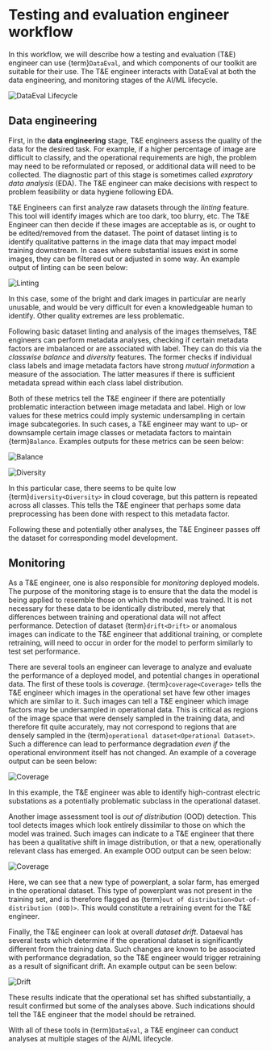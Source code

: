 # Testing and evaluation engineer workflow

In this workflow, we will describe how a testing and evaluation (T&E) engineer can use {term}`DataEval`, and which components of our toolkit are suitable for their use. The T&E engineer interacts with DataEval at both the data engineering, and monitoring stages of the AI/ML lifecycle. 

![DataEval Lifecycle](./figures/DataEval.png)

## Data engineering


First, in the **data engineering** stage, T&E engineers assess the quality of the data for the desired task. For example, if a higher percentage of image are difficult to classify, and the operational requirements are high, the problem may need to be reformulated or reposed, or additional data will need to be collected. The diagnostic part of this stage is sometimes called *expratory data analysis* (EDA). The T&E engineer can make decisions with respect to problem feasibility or data hygiene following EDA.

T&E Engineers can first analyze raw datasets through the *linting* feature. <!---TODO: Link the relevant tutorials/how-tos.--> This tool will identify images which are too dark, too blurry, etc. The T&E Engineer can then decide if these images are acceptable as is, or ought to be edited/removed from the dataset. The point of dataset linting is to identify qualitative patterns in the image data that may impact model training downstream. In cases where substantial issues exist in some images, they can be filtered out or adjusted in some way. An example output of linting can be seen below:

![Linting](./figures/linting.png)

In this case, some of the bright and dark images in particular are nearly unusable, and would be very difficult for even a knowledgeable human to identify. Other quality extremes are less problematic.

Following basic dataset linting and analysis of the images themselves, T&E engineers can perform metadata analyses, checking if certain metadata factors are imbalanced or are associated with label. They can do this via the *classwise balance* and *diversity* features. The former checks if individual class labels and image metadata factors have strong *mutual information* a measure of the association. The latter measures if there is sufficient metadata spread within each class label distribution.

Both of these metrics tell the T&E engineer if there are potentially problematic interaction between image metadata and label. High or low values for these metrics could imply systemic undersampling in certain image subcategories. In such cases, a T&E engineer may want to up- or downsample certain image classes or metadata factors to maintain {term}`Balance`. Examples outputs for these metrics can be seen below:

![Balance](./figures/balance.png)

![Diversity](./figures/diversity.png)

In this particular case, there seems to be quite low {term}`diversity<Diversity>` in cloud coverage, but this pattern is repeated across all classes. This tells the T&E engineer that perhaps some data preprocessing has been done with respect to this metadata factor.

Following these and potentially other analyses, the T&E Engineer passes off the dataset for corresponding model development.

## Monitoring


As a T&E engineer, one is also responsible for *monitoring* deployed models. The purpose of the monitoring stage is to ensure that the data the model is being applied to resemble those on which the model was trained. It is not necessary for these data to be identically distributed, merely that differences between training and operational data will not affect performance. Detection of dataset {term}`drift<Drift>` or anomalous images can indicate to the T&E engineer that additional training, or complete retraining, will need to occur in order for the model to perform similarly to test set performance.

There are several tools an engineer can leverage to analyze and evaluate the performance of a deployed model, and potential changes in operational data. The first of these tools is *coverage*. {term}`coverage<Coverage>` tells the T&E engineer which images in the operational set have few other images which are similar to it. Such images can tell a T&E engineer which image factors may be undersampled in operational data. This is critical as regions of the image space that were densely sampled in the training data, and therefore fit quite accurately, may not correspond to regions that are densely sampled in the {term}`operational dataset<Operational Dataset>`. Such a difference can lead to performance degradation *even if* the operational environment itself has not changed. An example of a coverage output can be seen below:

![Coverage](./figures/coverage.png)

In this example, the T&E engineer was able to identify high-contrast electric substations as a potentially problematic subclass in the operational dataset.

Another image assessment tool is *out of distribution* (OOD) detection. This tool detects images which look entirely dissimilar to those on which the model was trained. Such images can indicate to a T&E engineer that there has been a qualitative shift in image distribution, or that a new, operationally relevant class has emerged. An example OOD output can be seen below:

![Coverage](./figures/OOD.png)

Here, we can see that a new type of powerplant, a solar farm, has emerged in the operational dataset. This type of powerplant was not present in the training set, and is therefore flagged as {term}`out of distribution<Out-of-distribution (OOD)>`. This would constitute a retraining event for the T&E engineer.

Finally, the T&E engineer can look at overall *dataset drift*. Dataeval has several tests which determine if the operational dataset is significantly different from the training data. Such changes are known to be associated with performance degradation, so the T&E engineer would trigger retraining as a result of significant drift. An example output can be seen below:

![Drift](./figures/drift.png)

These results indicate that the operational set has shifted substantially, a result confirmed but some of the analyses above. Such indications should tell the T&E engineer that the model should be retrained.

With all of these tools in {term}`DataEval`, a T&E engineer can conduct analyses at multiple stages of the AI/ML lifecycle.